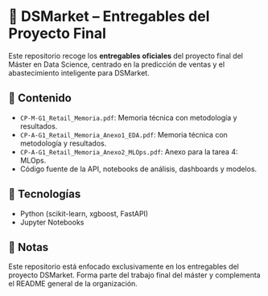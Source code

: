 # 🛒 DSMarket – Entregables del Proyecto Final

Este repositorio recoge los **entregables oficiales** del proyecto final del Máster en Data Science, centrado en la predicción de ventas y el abastecimiento inteligente para DSMarket.

## 📁 Contenido

- `CP-M-G1_Retail_Memoria.pdf`: Memoria técnica con metodología y resultados.
- `CP-A-G1_Retail_Memoria_Anexo1_EDA.pdf`: Memoria técnica con metodología y resultados.
- `CP-A-G1_Retail_Memoria_Anexo2_MLOps.pdf`: Anexo para la tarea 4: MLOps.
- Código fuente de la API, notebooks de análisis, dashboards y modelos.

## 🧰 Tecnologías

- Python (scikit-learn, xgboost, FastAPI)
- Jupyter Notebooks

## 📝 Notas
Este repositorio está enfocado exclusivamente en los entregables del proyecto DSMarket.
Forma parte del trabajo final del máster y complementa el README general de la organización.
